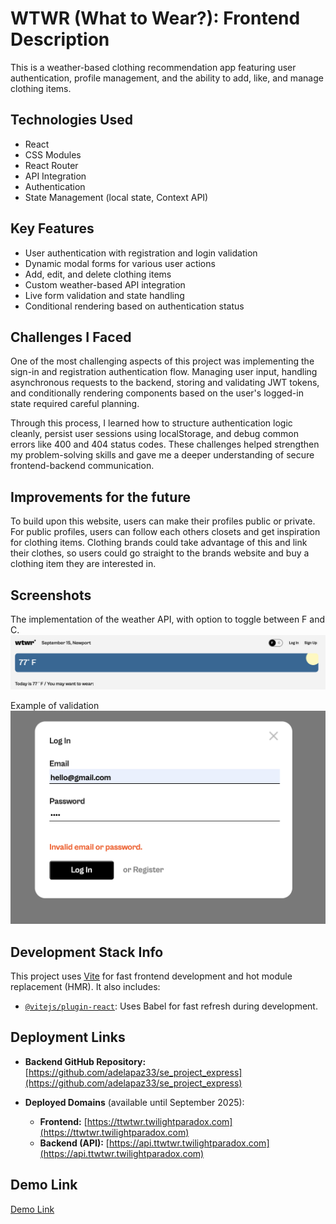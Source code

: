 # WTWR (What to Wear?): Frontend Description

This is a weather-based clothing recommendation app featuring user authentication, profile management, and the ability to add, like, and manage clothing items.

## Technologies Used

- React
- CSS Modules
- React Router
- API Integration
- Authentication
- State Management (local state, Context API)

## Key Features

- User authentication with registration and login validation
- Dynamic modal forms for various user actions
- Add, edit, and delete clothing items
- Custom weather-based API integration
- Live form validation and state handling
- Conditional rendering based on authentication status

## Challenges I Faced

One of the most challenging aspects of this project was implementing the sign-in and registration authentication flow. Managing user input, handling asynchronous requests to the backend, storing and validating JWT tokens, and conditionally rendering components based on the user's logged-in state required careful planning.

Through this process, I learned how to structure authentication logic cleanly, persist user sessions using localStorage, and debug common errors like 400 and 404 status codes. These challenges helped strengthen my problem-solving skills and gave me a deeper understanding of secure frontend-backend communication.
## Improvements for the future 
To build upon this website, users can make their profiles public or private. For public profiles, users can follow each others closets and get inspiration for clothing items. Clothing brands could take advantage of this and link their clothes, so users could go straight to the brands website and buy a clothing item they are interested in.
## Screenshots

The implementation of the weather API, with option to toggle between F and C. 
![WeatherAPI](./src/assets/WeatherAPI.png) 

Example of validation 
![Validation Image](./src/assets/Validation.png)
## Development Stack Info

This project uses [Vite](https://vitejs.dev/) for fast frontend development and hot module replacement (HMR). It also includes:

- [`@vitejs/plugin-react`](https://github.com/vitejs/vite-plugin-react): Uses Babel for fast refresh during development.

## Deployment Links

- **Backend GitHub Repository:** [https://github.com/adelapaz33/se_project_express](https://github.com/adelapaz33/se_project_express)

- **Deployed Domains** (available until September 2025):
  - **Frontend:** [https://ttwtwr.twilightparadox.com](https://ttwtwr.twilightparadox.com)
  - **Backend (API):** [https://api.ttwtwr.twilightparadox.com](https://api.ttwtwr.twilightparadox.com)


## Demo Link

[Demo Link](https://youtu.be/eGQR6fo5mP8?si=lz8z-w8bTv15gDT5)